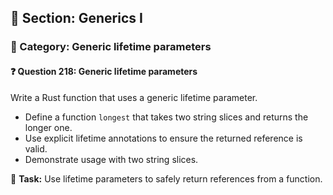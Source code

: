 ## 📘 Section: Generics I  
### 🔹 Category: Generic lifetime parameters  
#### ❓ Question 218: Generic lifetime parameters

Write a Rust function that uses a generic lifetime parameter.

- Define a function `longest` that takes two string slices and returns the longer one.
- Use explicit lifetime annotations to ensure the returned reference is valid.
- Demonstrate usage with two string slices.

🔧 **Task:** Use lifetime parameters to safely return references from a function.
